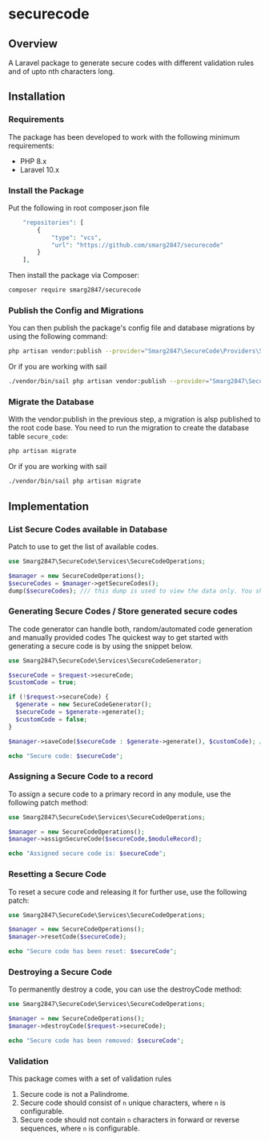 # securecode

## Overview

A Laravel package to generate secure codes with different validation rules and of upto nth characters long.

## Installation


### Requirements

The package has been developed to work with the following minimum requirements:

- PHP 8.x
- Laravel 10.x

### Install the Package

Put the following in root composer.json file

```php
    "repositories": [
        {
            "type": "vcs",
            "url": "https://github.com/smarg2847/securecode"
        }
    ],
```

Then install the package via Composer:

```bash
composer require smarg2847/securecode
```

### Publish the Config and Migrations

You can then publish the package's config file and database migrations by using the following command:
```bash
php artisan vendor:publish --provider="Smarg2847\SecureCode\Providers\SecureCodeProvider"
```
Or if you are working with sail
```bash
./vendor/bin/sail php artisan vendor:publish --provider="Smarg2847\SecureCode\Providers\SecureCodeProvider"
```

### Migrate the Database

With the vendor:publish in the previous step, a migration is alsp published to the root code base. You need to run the migration to create the database table `secure_code`:
```bash
php artisan migrate
```
Or if you are working with sail
```bash
./vendor/bin/sail php artisan migrate
```

## Implementation

### List Secure Codes available in Database

Patch to use to get the list of available codes.
```php
use Smarg2847\SecureCode\Services\SecureCodeOperations;

$manager = new SecureCodeOperations();
$secureCodes = $manager->getSecureCodes();
dump($secureCodes); /// this dump is used to view the data only. You should go with the standard flow and use the list appropriately.
```

### Generating Secure Codes / Store generated secure codes

The code generator can handle both, random/automated code generation and manually provided codes The quickest way to get started with generating a secure code is by using the snippet below.
```php
use Smarg2847\SecureCode\Services\SecureCodeGenerator;

$secureCode = $request->secureCode;
$customCode = true;

if (!$request->secureCode) {
  $generate = new SecureCodeGenerator();
  $secureCode = $generate->generate();
  $customCode = false;
}

$manager->saveCode($secureCode : $generate->generate(), $customCode); /// 2nd param is important as validations will be performed to the code passed in 1st param if customCode.

echo "Secure code: $secureCode";
```

### Assigning a Secure Code to a record

To assign a secure code to a primary record in any module, use the following patch method:

```php
use Smarg2847\SecureCode\Services\SecureCodeOperations;

$manager = new SecureCodeOperations();
$manager->assignSecureCode($secureCode,$moduleRecord);

echo "Assigned secure code is: $secureCode";
```

### Resetting a Secure Code

To reset a secure code and releasing it for further use, use the following patch:

```php
use Smarg2847\SecureCode\Services\SecureCodeOperations;

$manager = new SecureCodeOperations();
$manager->resetCode($secureCode);

echo "Secure code has been reset: $secureCode";
```

### Destroying a Secure Code

To permanently destroy a code, you can use the destroyCode method:

```php
use Smarg2847\SecureCode\Services\SecureCodeOperations;

$manager = new SecureCodeOperations();
$manager->destroyCode($request->secureCode);

echo "Secure code has been removed: $secureCode";
```
### Validation

This package comes with a set of validation rules
1. Secure code is not a Palindrome.
2. Secure code should consist of `n` unique characters, where `n` is configurable.
3. Secure code should not contain `n` characters in forward or reverse sequences, where `n` is configurable.
